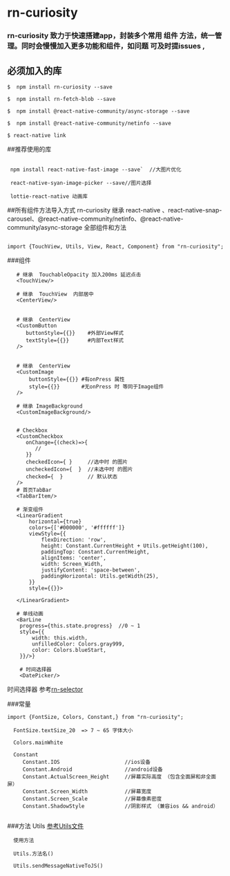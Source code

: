 
# rn-curiosity

### rn-curiosity 致力于快速搭建app，封装多个常用 组件 方法，统一管理。同时会慢慢加入更多功能和组件，如问题 可及时提issues , 


## 必须加入的库
`$  npm install rn-curiosity --save`

`$  npm install rn-fetch-blob --save`      

`$  npm install @react-native-community/async-storage --save`

`$  npm install @react-native-community/netinfo --save`

`$ react-native link`

##推荐使用的库
```

 npm install react-native-fast-image --save`  //大图片优化

 react-native-syan-image-picker --save//图片选择
 
 lottie-react-native 动画库
```

##所有组件方法导入方式
rn-curiosity 继承 react-native 、react-native-snap-carousel、@react-native-community/netinfo、@react-native-community/async-storage 全部组件和方法
```

import {TouchView, Utils, View, React, Component} from "rn-curiosity";

```
###组件

```
   # 继承  TouchableOpacity 加入200ms 延迟点击
   <TouchView/> 
   
   # 继承  TouchView  内部居中
   <CenterView/>  
   
   
   # 继承  CenterView 
   <CustomButton
      buttonStyle={{}}    #外部View样式
      textStyle={{}}      #内部Text样式
   />   
   
         
   # 继承  CenterView
   <CustomImage
       buttonStyle={{}} #有onPress 属性
       style={{}}       #无onPress 时 等同于Image组件
   />
   
   # 继承 ImageBackground
   <CustomImageBackground/>
   
   
   # Checkbox
   <CustomCheckbox
      onChange={(check)=>{
         //
      }}
      checkedIcon={ }     //选中时 的图片
      uncheckedIcon={  }  //未选中时 的图片
      checked={  }        // 默认状态
   />
   # 首页TabBar
   <TabBarItem/>
   
   # 渐变组件     
   <LinearGradient
       horizontal={true}
       colors={['#000000', '#ffffff']}
       viewStyle={{
           flexDirection: 'row',
           height: Constant.CurrentHeight + Utils.getHeight(100),
           paddingTop: Constant.CurrentHeight,
           alignItems: 'center',
           width: Screen_Width,
           justifyContent: 'space-between',
           paddingHorizontal: Utils.getWidth(25),
       }}
       style={{}}>
   
   </LinearGradient>
   
   # 单线动画
   <BarLine
    progress={this.state.progress}  //0 ~ 1
    style={{
        width: this.width,
        unfilledColor: Colors.gray999,
        color: Colors.blueStart,
    }}/>}
    
    # 时间选择器 
    <DatePicker/>

```
 时间选择器 参考[rn-selector](https://github.com/Wayaer/rn-selector)
      

###常量
```
import {FontSize, Colors, Constant,} from "rn-curiosity";

  FontSize.textSize_20  => 7 ~ 65 字体大小
  
  Colors.mainWhite    
  
  Constant
     Constant.IOS                     //ios设备
     Constant.Android                 //android设备
     Constant.ActualScreen_Height     //屏幕实际高度 （包含全面屏和非全面屏）
     Constant.Screen_Width            //屏幕宽度
     Constant.Screen_Scale            //屏幕像素密度
     Constant.ShadowStyle             //阴影样式 （兼容ios && android）
       
``` 

###方法 Utils
[参考Utils文件](https://github.com/Wayaer/rn-curiosity/blob/master/src/Utils.js)

```
  使用方法
  
  Utils.方法名()
  
  Utils.sendMessageNativeToJS()

```



